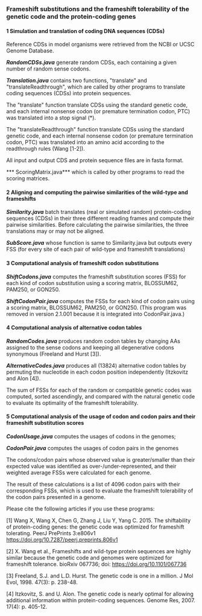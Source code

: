 ### Frameshift substitutions and the frameshift tolerability of the genetic code and the protein-coding genes

#### 1	Simulation and translation of coding DNA sequences (CDSs) 

Reference CDSs in model organisms were retrieved from the NCBI or UCSC Genome Database.

***RandomCDSs.java*** generate random CDSs, each containing a given number of random sense codons. 

***Translation.java*** contains two functions, "translate" and "translateReadthrough", which are called by other programs to translate coding sequences (CDSs) into protein sequences. 

The "translate" function translate CDSs using the standard genetic code, and each internal nonsense codon (or premature termination codon, PTC) was translated into a stop signal (*). 

The "translateReadthrough" function translate CDSs using the standard genetic code, and each internal nonsense codon (or premature termination codon, PTC) was translated into an amino acid according to the readthrough rules (Wang [1-2]). 

All input and output CDS and protein sequence files are in fasta format. 

*** ScoringMatrix.java*** which is called by other programs to read the scoring matrices. 

#### 2	Aligning and computing the pairwise similarities of the wild-type and frameshifts

***Similarity.java*** batch translates (real or simulated random) protein-coding sequences (CDSs) in their three different reading frames and compute their pairwise similarities. Before calculating the pairwise similarities, the three translations may or may not be aligned.

***SubScore.java*** whose function is same to Similarity.java but outputs every FSS (for every site of each pair of wild-type and frameshift translations)
 
#### 3 Computational analysis of frameshift codon substitutions

***ShiftCodons.java*** computes the frameshift substitution scores (FSS) for each kind of codon substitution using a scoring matrix, BLOSSUM62, PAM250, or GON250. 

***ShiftCodonPair.java*** computes the FSSs for each kind of codon pairs using a scoring matrix, BLOSSUM62, PAM250, or GON250. (This program was removed in version 2.1.001 because it is integrated into CodonPair.java.)

#### 4	Computational analysis of alternative codon tables

***RandomCodes.java*** produces random codon tables by changing AAs assigned to the sense codons and keeping all degenerative codons synonymous (Freeland and Hurst [3]). 

***AlternativeCodes.java*** produces all (13824) alternative codon tables by permuting the nucleotide in each codon position independently (Itzkovitz and Alon [4]).

The sum of FSSs for each of the random or compatible genetic codes was computed, sorted ascendingly, and compared with the natural genetic code to evaluate its optimality of the frameshift tolerability. 

#### 5	Computational analysis of the usage of codon and codon pairs and their frameshift substitution scores

***CodonUsage.java*** computes the usages of codons in the genomes; 

***CodonPair.java*** computes the usages of codon pairs in the genomes 

The codons/codon pairs whose observed value is greater/smaller than their expected value was identified as over-/under-represented, and their weighted average FSSs were calculated for each genome.

The result of these calculations is a list of 4096 codon pairs with their corresponding FSSs, which is used to evaluate the frameshift tolerability of the codon pairs presented in a genome.

Please cite the following articles if you use these programs:

[1] Wang X, Wang X, Chen G, Zhang J, Liu Y, Yang C. 2015. The shiftability of protein-coding genes: the genetic code was optimized for frameshift tolerating. PeerJ PrePrints 3:e806v1 https://doi.org/10.7287/peerj.preprints.806v1

[2] X. Wang et al., Frameshifts and wild-type protein sequences are highly similar because the genetic code and genomes were optimized for frameshift tolerance. bioRxiv 067736; doi: https://doi.org/10.1101/067736

[3] Freeland, S.J. and L.D. Hurst. The genetic code is one in a million. J Mol Evol, 1998. 47(3): p. 238-48.

[4] Itzkovitz, S. and U. Alon. The genetic code is nearly optimal for allowing additional information within protein-coding sequences. Genome Res, 2007. 17(4): p. 405-12.

